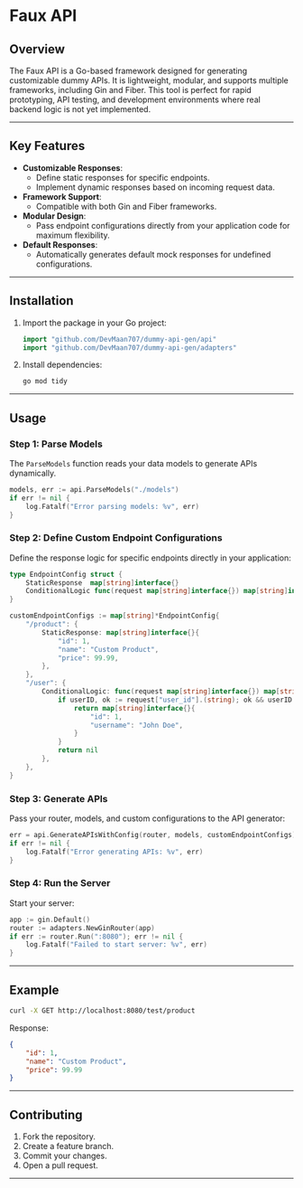 # Faux API

## Overview
The Faux API is a Go-based framework designed for generating customizable dummy APIs. It is lightweight, modular, and supports multiple frameworks, including Gin and Fiber. This tool is perfect for rapid prototyping, API testing, and development environments where real backend logic is not yet implemented.

---

## Key Features
- **Customizable Responses**:
  - Define static responses for specific endpoints.
  - Implement dynamic responses based on incoming request data.
- **Framework Support**:
  - Compatible with both Gin and Fiber frameworks.
- **Modular Design**:
  - Pass endpoint configurations directly from your application code for maximum flexibility.
- **Default Responses**:
  - Automatically generates default mock responses for undefined configurations.

---

## Installation

1. Import the package in your Go project:
   ```go
   import "github.com/DevMaan707/dummy-api-gen/api"
   import "github.com/DevMaan707/dummy-api-gen/adapters"
   ```

3. Install dependencies:
   ```bash
   go mod tidy
   ```

---

## Usage

### Step 1: Parse Models
The `ParseModels` function reads your data models to generate APIs dynamically.

```go
models, err := api.ParseModels("./models")
if err != nil {
    log.Fatalf("Error parsing models: %v", err)
}
```

### Step 2: Define Custom Endpoint Configurations
Define the response logic for specific endpoints directly in your application:

```go
type EndpointConfig struct {
    StaticResponse  map[string]interface{}
    ConditionalLogic func(request map[string]interface{}) map[string]interface{}
}

customEndpointConfigs := map[string]*EndpointConfig{
    "/product": {
        StaticResponse: map[string]interface{}{
            "id": 1,
            "name": "Custom Product",
            "price": 99.99,
        },
    },
    "/user": {
        ConditionalLogic: func(request map[string]interface{}) map[string]interface{} {
            if userID, ok := request["user_id"].(string); ok && userID == "1" {
                return map[string]interface{}{
                    "id": 1,
                    "username": "John Doe",
                }
            }
            return nil
        },
    },
}
```

### Step 3: Generate APIs
Pass your router, models, and custom configurations to the API generator:

```go
err = api.GenerateAPIsWithConfig(router, models, customEndpointConfigs)
if err != nil {
    log.Fatalf("Error generating APIs: %v", err)
}
```

### Step 4: Run the Server
Start your server:

```go
app := gin.Default()
router := adapters.NewGinRouter(app)
if err := router.Run(":8080"); err != nil {
    log.Fatalf("Failed to start server: %v", err)
}
```

---

## Example
```bash
curl -X GET http://localhost:8080/test/product
```
Response:
```json
{
    "id": 1,
    "name": "Custom Product",
    "price": 99.99
}
```

---

## Contributing
1. Fork the repository.
2. Create a feature branch.
3. Commit your changes.
4. Open a pull request.

---


